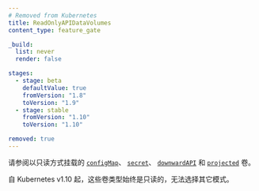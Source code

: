 ```yaml
---
# Removed from Kubernetes
title: ReadOnlyAPIDataVolumes
content_type: feature_gate

_build:
  list: never
  render: false

stages:
  - stage: beta 
    defaultValue: true
    fromVersion: "1.8"
    toVersion: "1.9"
  - stage: stable
    fromVersion: "1.10"
    toVersion: "1.10"

removed: true  
---
```


<!--
Set [`configMap`](/docs/concepts/storage/volumes/#configmap), 
[`secret`](/docs/concepts/storage/volumes/#secret), 
[`downwardAPI`](/docs/concepts/storage/volumes/#downwardapi) and 
[`projected`](/docs/concepts/storage/volumes/#projected) 
{{< glossary_tooltip term_id="volume" text="volumes" >}} to be mounted read-only.

Since Kubernetes v1.10, these volume types are always read-only and you cannot opt out.
-->
请参阅以只读方式挂载的 [`configMap`](/zh-cn/docs/concepts/storage/volumes/#configmap)、
[`secret`](/zh-cn/docs/concepts/storage/volumes/#secret)、
[`downwardAPI`](/zh-cn/docs/concepts/storage/volumes/#downwardapi)
和 [`projected`](/zh-cn/docs/concepts/storage/volumes/#projected) 卷。

自 Kubernetes v1.10 起，这些卷类型始终是只读的，无法选择其它模式。
